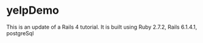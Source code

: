 # yelpDemo

This is an update of a Rails 4 tutorial. It is built using Ruby 2.7.2, Rails 6.1.4.1, postgreSql 

